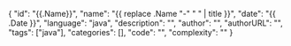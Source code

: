 {
"id": "{{.Name}}",
"name": "{{ replace .Name "-" " " | title }}",
"date": "{{ .Date }}",
"language": "java",
"description": "",
"author": "",
"authorURL": "",
"tags": ["java"],
"categories": [],
"code": "",
"complexity": ""
}
